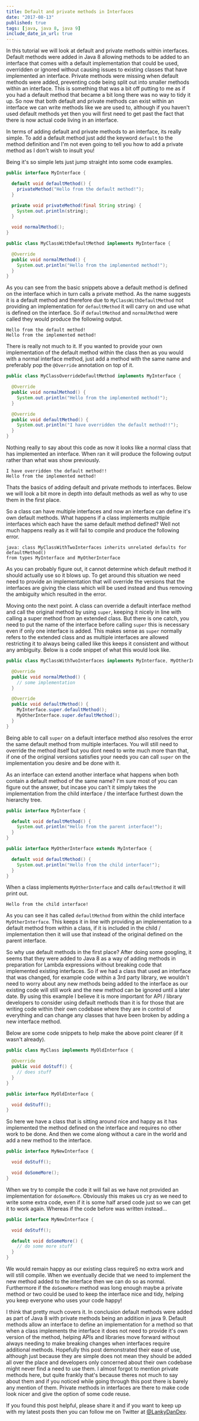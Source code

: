 ```yaml
---
title: Default and private methods in Interfaces
date: "2017-08-13"
published: true
tags: [java, java 8, java 9]
include_date_in_url: true
---
```


In this tutorial we will look at default and private methods within interfaces. Default methods were added in Java 8 allowing methods to be added to an interface that comes with a default implementation that could be used, overridden or ignored without causing issues to existing classes that have implemented an interface. Private methods were missing when default methods were added, preventing code being split out into smaller methods within an interface. This is something that was a bit off putting to me as if you had a default method that became a bit long there was no way to tidy it up. So now that both default and private methods can exist within an interface we can write methods like we are used to, although if you haven't used default methods yet then you will first need to get past the fact that there is now actual code living in an interface.

In terms of adding default and private methods to an interface, its really simple. To add a default method just add the keyword `default` to the method definition and I'm not even going to tell you how to add a private method as I don't wish to insult you!

Being it's so simple lets just jump straight into some code examples.

```java
public interface MyInterface {

  default void defaultMethod() {
    privateMethod("Hello from the default method!");
  }

  private void privateMethod(final String string) {
    System.out.println(string);
  }

  void normalMethod();
}
```

```java
public class MyClassWithDefaultMethod implements MyInterface {

  @Override
  public void normalMethod() {
    System.out.println("Hello from the implemented method!");
  }
}
```

As you can see from the basic snippets above a default method is defined on the interface which in turn calls a private method. As the name suggests it is a default method and therefore due to `MyClassWithDefaultMethod` not providing an implementation for `defaultMethod` it will carry on and use what is defined on the interface. So if `defaultMethod` and `normalMethod` were called they would produce the following output.

```
Hello from the default method!
Hello from the implemented method!
```

There is really not much to it. If you wanted to provide your own implementation of the default method within the class then as you would with a normal interface method, just add a method with the same name and preferably pop the `@Override` annotation on top of it.

```java
public class MyClassOverrideDefaultMethod implements MyInterface {

  @Override
  public void normalMethod() {
    System.out.println("Hello from the implemented method!");
  }

  @Override
  public void defaultMethod() {
    System.out.println("I have overridden the default method!!");
  }
}
```

Nothing really to say about this code as now it looks like a normal class that has implemented an interface. When ran it will produce the following output rather than what was show previously.

```
I have overridden the default method!!
Hello from the implemented method!
```

Thats the basics of adding default and private methods to interfaces. Below we will look a bit more in depth into default methods as well as why to use them in the first place.

So a class can have multiple interfaces and now an interface can define it's own default methods. What happens if a class implements multiple interfaces which each have the same default method defined? Well not much happens really as it will fail to compile and produce the following error.

```
java: class MyClassWithTwoInterfaces inherits unrelated defaults for defaultMethod() 
from types MyInterface and MyOtherInterface
```

As you can probably figure out, it cannot determine which default method it should actually use so it blows up. To get around this situation we need need to provide an implementation that will override the versions that the interfaces are giving the class which will be used instead and thus removing the ambiguity which resulted in the error.

Moving onto the next point. A class can override a default interface method and call the original method by using `super`, keeping it nicely in line with calling a super method from an extended class. But there is one catch, you need to put the name of the interface before calling `super` this is necessary even if only one interface is added. This makes sense as `super` normally refers to the extended class and as multiple interfaces are allowed restricting it to always being called like this keeps it consistent and without any ambiguity. Below is a code snippet of what this would look like.

```java
public class MyClassWithTwoInterfaces implements MyInterface, MyOtherInterface {

  @Override
  public void normalMethod() {
    // some implementation
  }

  @Override
  public void defaultMethod() {
    MyInterface.super.defaultMethod();
    MyOtherInterface.super.defaultMethod();
  }
}
```

Being able to call `super` on a default interface method also resolves the error the same default method from multiple interfaces. You will still need to override the method itself but you dont need to write much more than that, if one of the original versions satisfies your needs you can call `super` on the implementation you desire and be done with it.

As an interface can extend another interface what happens when both contain a default method of the same name? I'm sure most of you can figure out the answer, but incase you can't it simply takes the implementation from the child interface / the interface furthest down the hierarchy tree.

```java
public interface MyInterface {

  default void defaultMethod() {
    System.out.println("Hello from the parent interface!");
  }
}
```

```java
public interface MyOtherInterface extends MyInterface {

  default void defaultMethod() {
    System.out.println("Hello from the child interface!");
  }
}
```

When a class implements `MyOtherInterface` and calls `defaultMethod` it will print out.

```
Hello from the child interface!
```

As you can see it has called `defaultMethod` from within the child interface `MyOtherInterface`. This keeps it in line with providing an implementation to a default method from within a class, if it is included in the child / implementation then it will use that instead of the original defined on the parent interface.

So why use default methods in the first place? After doing some googling, it seems that they were added to Java 8 as a way of adding methods in preparation for Lambda expressions without breaking code that implemented existing interfaces. So if we had a class that used an interface that was changed, for example code within a 3rd party library, we wouldn't need to worry about any new methods being added to the interface as our existing code will still work and the new method can be ignored until a later date. By using this example I believe it is more important for API / library developers to consider using default methods than it is for those that are writing code within their own codebase where they are in control of everything and can change any classes that have been broken by adding a new interface method.

Below are some code snippets to help make the above point clearer (if it wasn't already).

```java
public class MyClass implements MyOldInterface {

  @Override
  public void doStuff() {
    // does stuff
  }
}
```

```java
public interface MyOldInterface {

  void doStuff();
}
```

So here we have a class that is sitting around nice and happy as it has implemented the method defined on the interface and requires no other work to be done. And then we come along without a care in the world and add a new method to the interface.

```java
public interface MyNewInterface {

  void doStuff();

  void doSomeMore();
}
```

When we try to compile the code it will fail as we have not provided an implementation for `doSomeMore`. Obviously this makes us cry as we need to write some extra code, even if it is some half arsed code just so we can get it to work again. Whereas if the code before was written instead...

```java
public interface MyNewInterface {

  void doStuff();

  default void doSomeMore() {
    // do some more stuff
  }
}
```

We would remain happy as our existing class requireS no extra work and will still compile. When we eventually decide that we need to implement the new method added to the interface then we can do so as normal. Furthermore if the `doSomeMore` method was long enough maybe a private method or two could be used to keep the interface nice and tidy, helping you keep everyone who uses your code happy!

I think that pretty much covers it. In conclusion default methods were added as part of Java 8 with private methods being an addition in java 9. Default methods allow an interface to define an implementation for a method so that when a class implements the interface it does not need to provide it's own version of the method, helping APIs and libraries move forward without always needing to make breaking changes when interfaces require additional methods. Hopefully this post demonstrated their ease of use, although just because they are simple does not mean they should be added all over the place and developers only concerned about their own codebase might never find a need to use them. I almost forgot to mention private methods here, but quite frankly that's because theres not much to say about them and if you noticed while going through this post there is barely any mention of them. Private methods in interfaces are there to make code look nicer and give the option of some code reuse.

If you found this post helpful, please share it and if you want to keep up with my latest posts then you can follow me on Twitter at [@LankyDanDev](https://twitter.com/LankyDanDev).